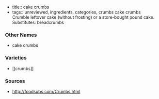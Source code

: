 - title:: cake crumbs
- tags:: unreviewed, ingredients, categories, crumbs
cake crumbs Crumble leftover cake (without frosting) or a store-bought pound cake. Substitutes: breadcrumbs

### Other Names

* cake crumbs

### Varieties

* [[crumbs]]

### Sources
* http://foodsubs.com/Crumbs.html
